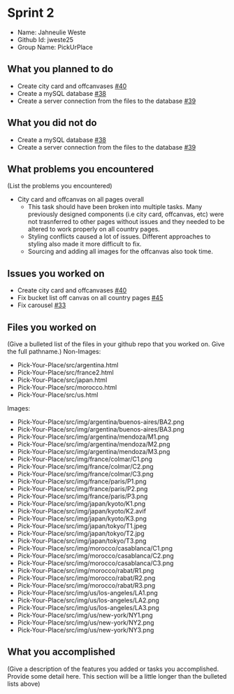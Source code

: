 # Sprint 2

- Name: Jahneulie Weste
- Github Id: jweste25
- Group Name: PickUrPlace

## What you planned to do

- Create city card and offcanvases [#40](https://github.com/utk-cs340-fall24/Pick-Your-Place/issues/40)
- Create a mySQL database [#38](https://github.com/utk-cs340-fall24/Pick-Your-Place/issues/38)
- Create a server connection from the files to the database [#39](https://github.com/utk-cs340-fall24/Pick-Your-Place/issues/39)

## What you did not do

- Create a mySQL database [#38](https://github.com/utk-cs340-fall24/Pick-Your-Place/issues/38)
- Create a server connection from the files to the database [#39](https://github.com/utk-cs340-fall24/Pick-Your-Place/issues/39)

## What problems you encountered

(List the problems you encountered)
- City card and offcanvas on all pages overall
    - This task should have been broken into multiple tasks. Many previously designed components (i.e city card, offcanvas, etc) were not trasnferred to other pages without issues and they needed to be altered to work properly on all country pages.
    - Styling conflicts caused a lot of issues. Different approaches to styling also made it more difficult to fix. 
    - Sourcing and adding all images for the offcanvas also took time.

## Issues you worked on

- Create city card and offcanvases [#40](https://github.com/utk-cs340-fall24/Pick-Your-Place/issues/40)
- Fix bucket list off canvas on all country pages [#45](https://github.com/utk-cs340-fall24/Pick-Your-Place/issues/45)
- Fix carousel [#33](https://github.com/utk-cs340-fall24/Pick-Your-Place/issues/33)

## Files you worked on

(Give a bulleted list of the files in your github repo that you worked on. Give the full pathname.)
Non-Images:
- Pick-Your-Place/src/argentina.html
- Pick-Your-Place/src/france2.html
- Pick-Your-Place/src/japan.html
- Pick-Your-Place/src/morocco.html
- Pick-Your-Place/src/us.html

Images:
- Pick-Your-Place/src/img/argentina/buenos-aires/BA2.png
- Pick-Your-Place/src/img/argentina/buenos-aires/BA3.png
- Pick-Your-Place/src/img/argentina/mendoza/M1.png
- Pick-Your-Place/src/img/argentina/mendoza/M2.png
- Pick-Your-Place/src/img/argentina/mendoza/M3.png
- Pick-Your-Place/src/img/france/colmar/C1.png
- Pick-Your-Place/src/img/france/colmar/C2.png
- Pick-Your-Place/src/img/france/colmar/C3.png
- Pick-Your-Place/src/img/france/paris/P1.png
- Pick-Your-Place/src/img/france/paris/P2.png
- Pick-Your-Place/src/img/france/paris/P3.png
- Pick-Your-Place/src/img/japan/kyoto/K1.png
- Pick-Your-Place/src/img/japan/kyoto/K2.avif
- Pick-Your-Place/src/img/japan/kyoto/K3.png
- Pick-Your-Place/src/img/japan/tokyo/T1.jpeg
- Pick-Your-Place/src/img/japan/tokyo/T2.jpg
- Pick-Your-Place/src/img/japan/tokyo/T3.png
- Pick-Your-Place/src/img/morocco/casablanca/C1.png
- Pick-Your-Place/src/img/morocco/casablanca/C2.png
- Pick-Your-Place/src/img/morocco/casablanca/C3.png
- Pick-Your-Place/src/img/morocco/rabat/R1.png
- Pick-Your-Place/src/img/morocco/rabat/R2.png
- Pick-Your-Place/src/img/morocco/rabat/R3.png
- Pick-Your-Place/src/img/us/los-angeles/LA1.png
- Pick-Your-Place/src/img/us/los-angeles/LA2.png
- Pick-Your-Place/src/img/us/los-angeles/LA3.png
- Pick-Your-Place/src/img/us/new-york/NY1.png
- Pick-Your-Place/src/img/us/new-york/NY2.png
- Pick-Your-Place/src/img/us/new-york/NY3.png

## What you accomplished

(Give a description of the features you added or tasks you accomplished. Provide some detail here. This section will be a little longer than the bulleted lists above)